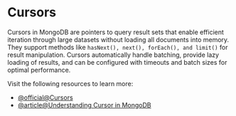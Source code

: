 # Cursors

Cursors in MongoDB are pointers to query result sets that enable efficient iteration through large datasets without loading all documents into memory. They support methods like `hasNext(), next(), forEach(), and limit()` for result manipulation. Cursors automatically handle batching, provide lazy loading of results, and can be configured with timeouts and batch sizes for optimal performance.

Visit the following resources to learn more:

- [@official@Cursors](https://www.mongodb.com/docs/manual/reference/method/js-cursor/)
- [@article@Understanding Cursor in MongoDB](https://medium.com/@satyamguptaece/understanding-cursor-in-mongodb-b8a9e1a8cb0c)